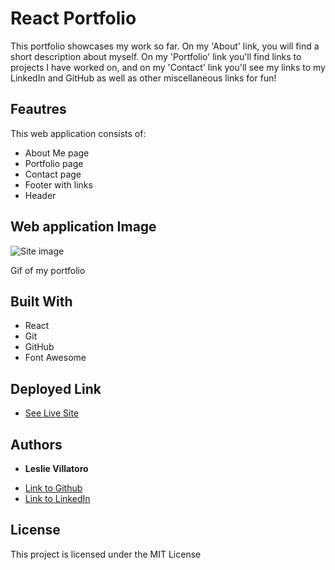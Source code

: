 # React Portfolio

This portfolio showcases my work so far. On my 'About' link, you will find a short description about myself. On my 'Portfolio' link you'll find links to projects I have worked on, and on my 'Contact' link you'll see my links to my LinkedIn and GitHub as well as other miscellaneous links for fun!

## Feautres

This web application consists of: 
 - About Me page 
 - Portfolio page
 - Contact page
 - Footer with links
 - Header 

 ## Web application Image

 ![Site image](https://github.com/leslievill/reactportfolio/blob/main/public/images/portfolio.gif?raw=true)

 Gif of my portfolio


## Built With


* React
* Git 
* GitHub 
* Font Awesome


## Deployed Link

* [See Live Site](https://leslievill.github.io/reactportfolio/)


## Authors

* **Leslie Villatoro** 

- [Link to Github](https://github.com/leslievill)
- [Link to LinkedIn](https://www.linkedin.com/in/leslievillatoro/)



## License

This project is licensed under the MIT License 
